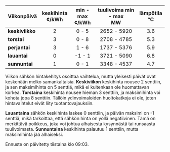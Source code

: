| Viikonpäivä  | keskihinta<br>¢/kWh | min - max<br>¢/kWh | tuulivoima min - max<br>MW | lämpötila<br>°C |
|:-------------|:----------------:|:----------------:|:-------------:|:-------------:|
| **keskiviikko** | 2               | 0 - 5            | 2652 - 5920   | 3.6          |
| **torstai**     | 3               | 0 - 8            | 2708 - 4785   | 5.3          |
| **perjantai**   | 3               | 1 - 6            | 1737 - 5376   | 5.9          |
| **lauantai**    | 0               | -1 - 1           | 3721 - 5090   | 6.8          |
| **sunnuntai**   | 1               | 0 - 1            | 3348 - 4537   | 4.7          |

Viikon sähkön hintakehitys osoittaa vaihtelua, mutta yleisesti päivät ovat keskenään melko samankaltaisia. **Keskiviikon** keskihinta nousee 2 senttiin, ja sen maksimihinta on 5 senttiä, mikä ei kuitenkaan ole huomattavan korkea. **Torstaina** keskihinta nousee hieman 3 senttiin, ja maksimihinta voi kohota jopa 8 senttiin. Tällöin ydinvoimaloiden huoltokatkoja ei ole, joten hintavaihtelut eivät liity tuotantovajauksiin.

**Lauantaina** sähkön keskihinta laskee 0 senttiin, ja päivän maksimi on -1 senttiä, mikä tarkoittaa, että sähkön hinta on yöllä negatiivinen. Tämä on merkittävä poikkeus, joka voi johtua alhaisesta kysynnästä tai runsaasta tuulivoimasta. **Sunnuntaina** keskihinta palautuu 1 senttiin, mutta maksimihinta jää alhaiseksi. 

Ennuste on päivitetty tiistaina klo 09:03.